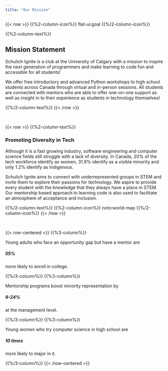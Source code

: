 ```yaml
---
title: "Our Mission"
---
```


{{< row >}}
  {{%2-column-icon%}} flat-ui:goal {{%/2-column-icon%}}

  {{%2-column-text%}}

  ## Mission Statement
  Schulich Ignite is a club at the University of Calgary with a mission to inspire the next generation of programmers and make learning to code fun and accessible for all students!
  
  We offer free introductory and advanced Python workshops to high school students across Canada through virtual and in-person sessions. All students are connected with mentors who are able to offer one-on-one support as well as insight in to their experience as students in technology themselves!

  {{%/2-column-text%}}
{{< /row >}}

<br>

{{< row >}}
  {{%2-column-text%}}

  ### Promoting Diversity in Tech
  Although it is a fast growing industry, software engineering and computer science fields still struggle with a lack of diversity. In Canada, 20% of the tech workforce identify as women, 31.9% identify as a visible minority and only 1.2% identify as Indigenous.

  Schulich Ignite aims to connect with underrepresented groups in STEM and invite them to explore their passions for technology. We aspire to provide every student with the knowledge that they always have a place in STEM. Our mentorship based approach to learning code is also used to facilitate an atmosphere of acceptance and inclusion.

  {{%/2-column-text%}}
  {{%2-column-icon%}} noto:world-map {{%/2-column-icon%}}
{{< /row >}}

<br>

{{< row-centered >}}
  {{%3-column%}}

  Young adults who face an opportunity gap but have a mentor are 
  ##### 55%
  more likely to enroll in college.
  
  {{%/3-column%}}
  {{%3-column%}}
  
  Mentorship programs boost minority representation by
  ##### 9-24%
  at the management level.

  {{%/3-column%}}
  {{%3-column%}}
  
  Young women who try computer science in high school are
  ##### 10 times
  more likely to major in it. 

  {{%/3-column%}}
{{< /row-centered >}}